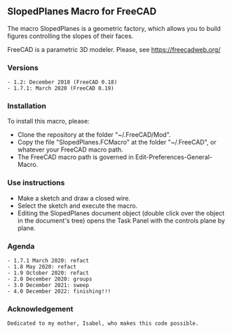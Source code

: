 ## SlopedPlanes Macro for FreeCAD

The macro SlopedPlanes is a geometric factory,
which allows you to build figures controlling the slopes of their faces.

FreeCAD is a parametric 3D modeler. Please, see https://freecadweb.org/

### Versions

    - 1.2: December 2018 (FreeCAD 0.18)
    - 1.7.1: March 2020 (FreeCAD 0.19)

### Installation

To install this macro, please:

* Clone the repository at the folder "~/.FreeCAD/Mod".
* Copy the file "SlopedPlanes.FCMacro" at the folder "~/.FreeCAD",
or whatever your FreeCAD macro path.
* The FreeCAD macro path is governed in Edit-Preferences-General-Macro.

### Use instructions

* Make a sketch and draw a closed wire.
* Select the sketch and execute the macro.
* Editing the SlopedPlanes document object
  (double click over the object in the document's tree)
  opens the Task Panel with the controls plane by plane.

### Agenda

    - 1.7.1 March 2020: refact
    - 1.8 May 2020: refact
    - 1.9 October 2020: refact
    - 2.0 December 2020: groups
    - 3.0 December 2021: sweep
    - 4.0 December 2022: finishing!!!

### Acknowledgement

    Dedicated to my mother, Isabel, who makes this code possible.
